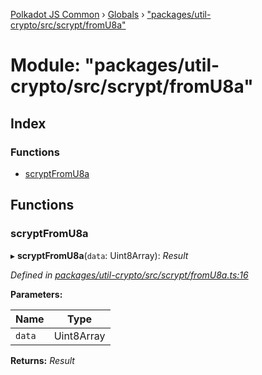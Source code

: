[Polkadot JS Common](../README.md) › [Globals](../globals.md) › ["packages/util-crypto/src/scrypt/fromU8a"](_packages_util_crypto_src_scrypt_fromu8a_.md)

# Module: "packages/util-crypto/src/scrypt/fromU8a"

## Index

### Functions

* [scryptFromU8a](_packages_util_crypto_src_scrypt_fromu8a_.md#scryptfromu8a)

## Functions

###  scryptFromU8a

▸ **scryptFromU8a**(`data`: Uint8Array): *Result*

*Defined in [packages/util-crypto/src/scrypt/fromU8a.ts:16](https://github.com/polkadot-js/common/blob/08de8ce2/packages/util-crypto/src/scrypt/fromU8a.ts#L16)*

**Parameters:**

Name | Type |
------ | ------ |
`data` | Uint8Array |

**Returns:** *Result*
